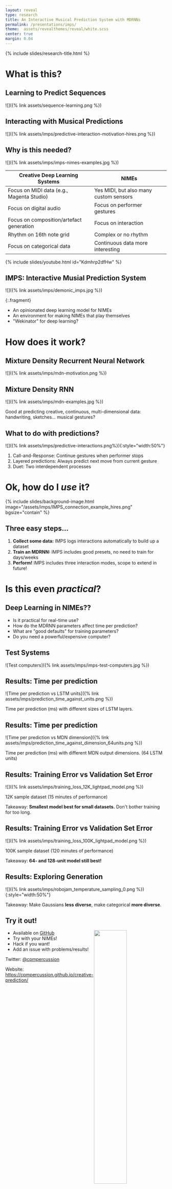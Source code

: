 ```yaml
---
layout: reveal
type: research
title: An Interactive Musical Prediction System with MDRNNs
permalink: /presentations/imps/
theme:  assets/revealthemes/reveal/white.scss
center: true
margin: 0.04
---
```


{% include slides/research-title.html %}


# What is this?


## Learning to Predict Sequences

![]({% link assets/sequence-learning.png %})


## Interacting with Musical Predictions

![]({% link assets/imps/predictive-interaction-motivation-hires.png %})


## Why is this needed?

![]({% link assets/imps/imps-nimes-examples.jpg %})

| Creative Deep Learning Systems             | NIMEs                                         |
|--------------------------------------------|-----------------------------------------------|
| Focus on MIDI data (e.g., Magenta Studio)  | Yes MIDI, but also many custom sensors        |
| Focus on digital audio                     | Focus on performer gestures                   |
| Focus on composition/artefact generation   | Focus on interaction                          |
| Rhythm on 16th note grid                   | Complex or no rhythm                          |
| Focus on categorical data                  | Continuous data more interesting              |


{% include slides/youtube.html id="Kdmhrp2dfHw" %}


## IMPS: Interactive Musial Prediction System

![]({% link assets/imps/demonic_imps.jpg %})

{:.fragment}
- An opinionated deep learning model for NIMEs
- An environment for making NIMEs that play themselves
- "Wekinator" for deep learning?


# How does it work?


## Mixture Density Recurrent Neural Network

![]({% link assets/imps/mdn-motivation.png %})


## Mixture Density RNN

![]({% link assets/imps/mdn-examples.jpg %})

Good at predicting creative, continuous, multi-dimensional data: handwriting, sketches... musical gestures?


## What to do with predictions?

![]({% link assets/imps/predictive-interactions.png%}){:style="width:50%"}

1. Call-and-Response: Continue gestures when performer stops
2. Layered predictions: Always predict next move from current gesture
3. Duet: Two interdependent processes


# Ok, how do I _use_ it?


{% include slides/background-image.html
image="/assets/imps/IMPS_connection_example_hires.png"
bgsize="contain"
%}

## Three easy steps...

<ol>

<li class="fragment">
<b>Collect some data:</b> IMPS logs interactions automatically to build up a dataset
</li>

<li class="fragment">
<b>Train an MDRNN:</b> IMPS includes good presets, no need to train for days/weeks
</li>

<li class="fragment">
<b>Perform!</b> IMPS includes three interaction modes, scope to extend in future!
</li>

</ol>


# Is this even _practical_?


## Deep Learning in NIMEs??

- Is it practical for real-time use?
- How do the MDRNN parameters affect time per prediction?
- What are "good defaults" for training parameters?
- Do you need a powerful/expensive computer?


## Test Systems

![Test computers]({% link assets/imps/imps-test-computers.jpg %})


## Results: Time per prediction

![Time per prediction vs LSTM units]({% link assets/imps/prediction_time_against_units.png %})

Time per prediction (ms) with different sizes of LSTM layers.


## Results: Time per prediction

![Time per prediction vs MDN dimension]({% link assets/imps/prediction_time_against_dimension_64units.png %})

Time per prediction (ms) with different MDN output dimensions. (64
LSTM units)


## Results: Training Error vs Validation Set Error

![]({% link assets/imps/training_loss_12K_lightpad_model.png %})

12K sample dataset (15 minutes of performance)

Takeaway: **Smallest model best for small datasets.** Don't bother training for
too long.


## Results: Training Error vs Validation Set Error

![]({% link assets/imps/training_loss_100K_lightpad_model.png %})

100K sample dataset (120 minutes of performance)

Takeaway: **64- and 128-unit model still best!**


## Results: Exploring Generation

![]({% link assets/imps/robojam_temperature_sampling_0.png %}){:style="width:50%"}

Takeaway: Make Gaussians **less diverse**, make categorical **more diverse**.


## Try it out!

<img src="{% link assets/imps/imps-github.png %}" style="float:right;width:45%;">

- Available on [GitHub](https://github.com/cpmpercussion/imps)
- Try with your NIMEs!
- Hack if you want!
- Add an issue with problems/results!

Twitter: [@cpmpercussion](https://www.twitter.com/cpmpercussion)

Website: <https://cpmpercussion.github.io/creative-prediction/>
